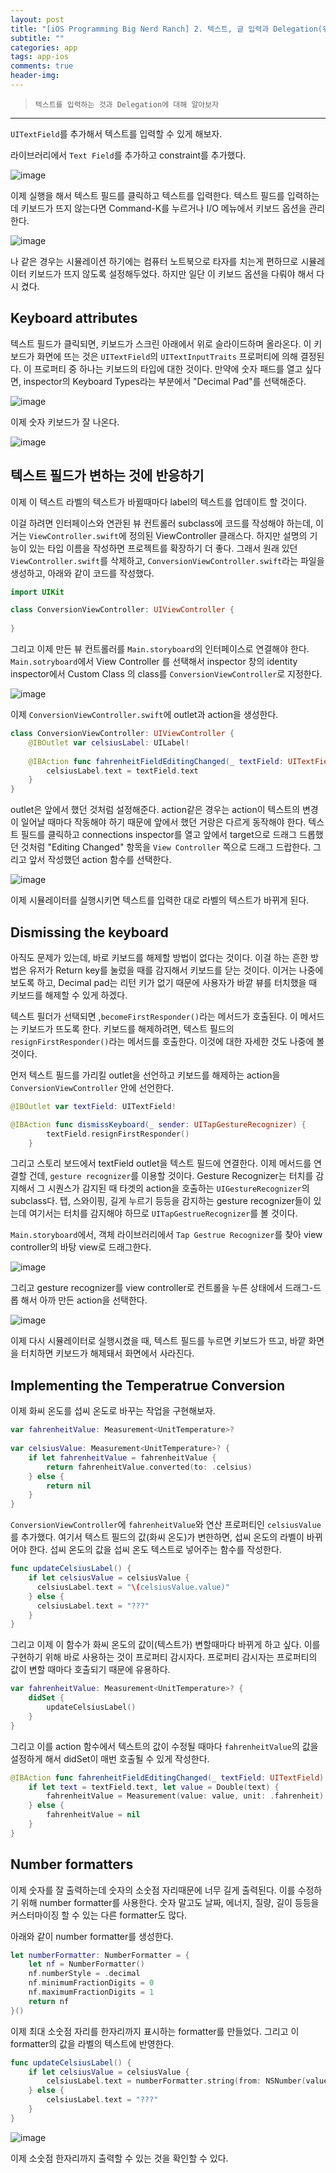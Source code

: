 ```yaml
---  
layout: post  
title: "[iOS Programming Big Nerd Ranch] 2. 텍스트, 글 입력과 Delegation(위임)"  
subtitle: ""  
categories: app
tags: app-ios 
comments: true  
header-img: 
---  
```

  
> `텍스트를 입력하는 것과 Delegation에 대해 알아보자`  

---

`UITextField`를 추가해서 텍스트를 입력할 수 있게 해보자.

라이브러리에서 `Text Field`를 추가하고 constraint를 추가했다.

![image](https://user-images.githubusercontent.com/41438361/118266764-055f0580-b4f6-11eb-9565-4888db2475aa.png)

이제 실행을 해서 텍스트 필드를 클릭하고 텍스트를 입력한다. 텍스트 필드를 입력하는데 키보드가 뜨지 않는다면 Command-K를 누르거나 I/O 메뉴에서 키보드 옵션을 관리한다.

![image](https://user-images.githubusercontent.com/41438361/118266913-3f300c00-b4f6-11eb-95a3-293dd564c008.png)

나 같은 경우는 시뮬레이션 하기에는 컴퓨터 노트북으로 타자를 치는게 편하므로 시뮬레이터 키보드가 뜨지 않도록 설정해두었다. 하지만 일단 이 키보드 옵션을 다뤄야 해서 다시 켰다.

## Keyboard attributes

텍스트 필드가 클릭되면, 키보드가 스크린 아래에서 위로 슬라이드하며 올라온다. 이 키보드가 화면에 뜨는 것은 `UITextField`의 `UITextInputTraits` 프로퍼티에 의해 결정된다.
이 프로퍼티 중 하나는 키보드의 타입에 대한 것이다. 만약에 숫자 패드를 열고 싶다면, inspector의 Keyboard Types라는 부분에서 "Decimal Pad"를 선택해준다.

![image](https://user-images.githubusercontent.com/41438361/118267362-ea40c580-b4f6-11eb-94f7-70980b3e56db.png)

이제 숫자 키보드가 잘 나온다.

![image](https://user-images.githubusercontent.com/41438361/118267474-19573700-b4f7-11eb-912d-98e33e1e78e8.png)

## 텍스트 필드가 변하는 것에 반응하기

이제 이 텍스트 라벨의 텍스트가 바뀔때마다 label의 텍스트를 업데이트 할 것이다. 

이걸 하려면 인터페이스와 연관된 뷰 컨트롤러 subclass에 코드를 작성해야 하는데, 이거는 `ViewController.swift`에 정의된 ViewController 클래스다. 하지만 설명의 기능이 있는 타입 이름을 작성하면 프로젝트를 확장하기 더 좋다. 그래서 원래 있던 `ViewController.swift`를 삭제하고, `ConversionViewController.swift`라는 파일을 생성하고, 아래와 같이 코드를 작성했다.

```swift
import UIKit

class ConversionViewController: UIViewController {
    
}
```

그리고 이제 만든 뷰 컨트롤러를 `Main.storyboard`의 인터페이스로 연결해야 한다. `Main.sotryboard`에서 View Controller 를 선택해서 inspector 창의 identity inspector에서 Custom Class 의 class를 `ConversionViewController`로 지정한다.

![image](https://user-images.githubusercontent.com/41438361/118269346-984d6f00-b4f9-11eb-8919-e112ee82afe3.png)

이제 `ConversionViewController.swift`에 outlet과 action을 생성한다.

```swift
class ConversionViewController: UIViewController {
    @IBOutlet var celsiusLabel: UILabel!
    
    @IBAction func fahrenheitFieldEditingChanged(_ textField: UITextField) {
        celsiusLabel.text = textField.text
    }
}
```

outlet은 앞에서 했던 것처럼 설정해준다. action같은 경우는 action이 텍스트의 변경이 일어날 때마다 작동해야 하기 때문에 앞에서 했던 거랑은 다르게 동작해야 한다. 텍스트 필드를 클릭하고 connections inspector를 열고 앞에서 target으로 드래그 드롭했던 것처럼 "Editing Changed" 항목을 `View Controller` 쪽으로 드래그 드랍한다. 그리고 앞서 작성했던 action 함수를 선택한다. 

![image](https://user-images.githubusercontent.com/41438361/118270032-5e309d00-b4fa-11eb-9948-ab5ae0012bc5.png)

이제 시뮬레이터를 실행시키면 텍스트를 입력한 대로 라벨의 텍스트가 바뀌게 된다. 

## Dismissing the keyboard

아직도 문제가 있는데, 바로 키보드를 해제할 방법이 없다는 것이다. 이걸 하는 흔한 방법은 유저가 Return key를 눌렀을 때를 감지해서 키보드를 닫는 것이다. 이거는 나중에 보도록 하고, Decimal pad는 리턴 키가 없기 때문에 사용자가 바깥 뷰를 터치했을 때 키보드를 해제할 수 있게 하겠다.

텍스트 필더가 선택되면 ,`becomeFirstResponder()`라는 메서드가 호출된다. 이 메서드는 키보드가 뜨도록 한다. 키보드를 해제하려면, 텍스트 필드의 `resignFirstResponder()`라는 메서드를 호출한다. 이것에 대한 자세한 것도 나중에 볼 것이다.

먼저 텍스트 필드를 가리킬 outlet을 선언하고 키보드를 해제하는 action을 `ConversionViewController` 안에 선언한다.

```swift
@IBOutlet var textField: UITextField!

@IBAction func dismissKeyboard(_ sender: UITapGestureRecognizer) {
        textField.resignFirstResponder()
    }
```

그리고 스토리 보드에서 textField outlet을 텍스트 필드에 연결한다. 이제 메서드를 연결할 건데, `gesture recognizer`를 이용할 것이다. Gesture Recognizer는 터치를 감지해서 그 시퀀스가 감지된 때 타겟의 action을 호출하는 `UIGestureRecognizer`의 subclass다. 탭, 스와이핑, 길게 누르기 등등을 감지하는 gesture recognizer들이 있는데 여기서는 터치를 감지해야 하므로 `UITapGestrueRecognizer`를 볼 것이다.

`Main.storyboard`에서, 객체 라이브러리에서 `Tap Gestrue Recognizer`를 찾아 view controller의 바탕 view로 드래그한다.

![image](https://user-images.githubusercontent.com/41438361/118271365-1ca0f180-b4fc-11eb-9f5f-c2bbe3c612c8.png)

그리고 gesture recognizer를 view controller로 컨트롤을 누른 상태에서 드래그-드롭 해서 아까 만든 action을 선택한다. 

![image](https://user-images.githubusercontent.com/41438361/118271493-4eb25380-b4fc-11eb-9f4d-f71b406d1c70.png)

이제 다시 시뮬레이터로 실행시켰을 때, 텍스트 필드를 누르면 키보드가 뜨고, 바깥 화면을 터치하면 키보드가 해제돼서 화면에서 사라진다.

## Implementing the Temperatrue Conversion

이제 화씨 온도를 섭씨 온도로 바꾸는 작업을 구현해보자. 

```swift
var fahrenheitValue: Measurement<UnitTemperature>?
    
var celsiusValue: Measurement<UnitTemperature>? {
    if let fahrenheitValue = fahrenheitValue {
        return fahrenheitValue.converted(to: .celsius)
    } else {
        return nil
    }
}
```

`ConversionViewController`에 `fahrenheitValue`와 연산 프로퍼티인 `celsiusValue`를 추가했다. 여기서 텍스트 필드의 값(화씨 온도)가 변한하면, 섭씨 온도의 라벨이 바뀌어야 한다. 섭씨 온도의 값을 섭씨 온도 텍스트로 넣어주는 함수를 작성한다.

```swift
func updateCelsiusLabel() {
    if let celsiusValue = celsiusValue {
      celsiusLabel.text = "\(celsiusValue.value)"
    } else {
      celsiusLabel.text = "???"
    }
}
```

그리고 이제 이 함수가 화씨 온도의 값이(텍스트가) 변할때마다 바뀌게 하고 싶다. 이를 구현하기 위해 바로 사용하는 것이 프로퍼티 감시자다. 프로퍼티 감시자는 프로퍼티의 값이 변할 때마다 호출되기 때문에 유용하다. 

```swift
var fahrenheitValue: Measurement<UnitTemperature>? {
    didSet {
        updateCelsiusLabel()
    }
}
```

그리고 이를 action 함수에서 텍스트의 값이 수정될 때마다 `fahrenheitValue`의 값을 설정하게 해서 didSet이 매번 호출될 수 있게 작성한다.

```swift
@IBAction func fahrenheitFieldEditingChanged(_ textField: UITextField) {
    if let text = textField.text, let value = Double(text) {
        fahrenheitValue = Measurement(value: value, unit: .fahrenheit)
    } else {
        fahrenheitValue = nil
    }
}
```

## Number formatters

이제 숫자를 잘 출력하는데 숫자의 소숫점 자리때문에 너무 길게 출력된다. 이를 수정하기 위해 number formatter를 사용한다. 숫자 말고도 날짜, 에너지, 질량, 길이 등등을 커스터마이징 할 수 있는 다른 formatter도 많다.

아래와 같이 number formatter를 생성한다.

```swift
let numberFormatter: NumberFormatter = {
    let nf = NumberFormatter()
    nf.numberStyle = .decimal
    nf.minimumFractionDigits = 0
    nf.maximumFractionDigits = 1
    return nf
}()
```

이제 최대 소숫점 자리를 한자리까지 표시하는 formatter를 만들었다. 그리고 이 formatter의 값을 라벨의 텍스트에 반영한다.

```swift
func updateCelsiusLabel() {
    if let celsiusValue = celsiusValue {
        celsiusLabel.text = numberFormatter.string(from: NSNumber(value: celsiusValue.value)) //여길 바꿈
    } else {
        celsiusLabel.text = "???"
    }
}
```

![image](https://user-images.githubusercontent.com/41438361/118273255-b10c5380-b4fe-11eb-861e-f7d88a6058e3.png)

이제 소숫점 한자리까지 출력할 수 있는 것을 확인할 수 있다.



